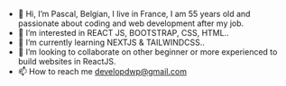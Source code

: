 - 👋 Hi, I’m Pascal, Belgian, I live in France, I am 55 years old and passionate about coding and web development after my job.
- 👀 I’m interested in REACT JS, BOOTSTRAP, CSS, HTML..
- 🌱 I’m currently learning NEXTJS & TAILWINDCSS..
- 💞️ I’m looking to collaborate on other beginner or more experienced to build websites in ReactJS.
- 📫 How to reach me developdwp@gmail.com

<!---
developdwp/developdwp is a ✨ special ✨ repository because its `README.md` (this file) appears on your GitHub profile.
You can click the Preview link to take a look at your changes.
--->
